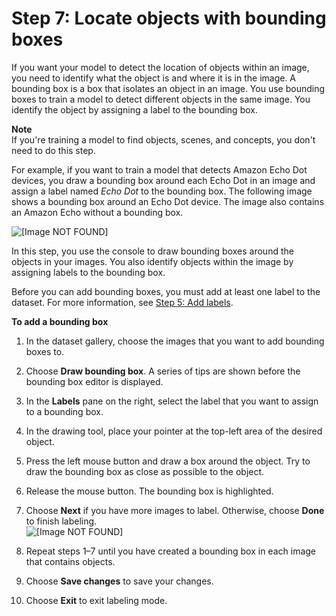 # Step 7: Locate objects with bounding boxes<a name="tutorial-draw-bounding-boxes"></a>

If you want your model to detect the location of objects within an image, you need to identify what the object is and where it is in the image\. A bounding box is a box that isolates an object in an image\. You use bounding boxes to train a model to detect different objects in the same image\. You identify the object by assigning a label to the bounding box\. 

**Note**  
If you're training a model to find objects, scenes, and concepts, you don't need to do this step\.

For example, if you want to train a model that detects Amazon Echo Dot devices, you draw a bounding box around each Echo Dot in an image and assign a label named *Echo Dot* to the bounding box\. The following image shows a bounding box around an Echo Dot device\. The image also contains an Amazon Echo without a bounding box\.

![\[Image NOT FOUND\]](http://docs.aws.amazon.com/rekognition/latest/customlabels-dg/images/dot.jpg)

 In this step, you use the console to draw bounding boxes around the objects in your images\. You also identify objects within the image by assigning labels to the bounding box\. 

Before you can add bounding boxes, you must add at least one label to the dataset\. For more information, see [Step 5: Add labels](tutorial-create-labels.md)\.

**To add a bounding box**

1. In the dataset gallery, choose the images that you want to add bounding boxes to\.

1. Choose **Draw bounding box**\. A series of tips are shown before the bounding box editor is displayed\.

1. In the **Labels** pane on the right, select the label that you want to assign to a bounding box\.

1. In the drawing tool, place your pointer at the top\-left area of the desired object\.

1. Press the left mouse button and draw a box around the object\. Try to draw the bounding box as close as possible to the object\. 

1. Release the mouse button\. The bounding box is highlighted\.

1. Choose **Next** if you have more images to label\. Otherwise, choose **Done** to finish labeling\.  
![\[Image NOT FOUND\]](http://docs.aws.amazon.com/rekognition/latest/customlabels-dg/images/draw-bounding-box.png)

1. Repeat steps 1–7 until you have created a bounding box in each image that contains objects\. 

1. Choose **Save changes** to save your changes\. 

1. Choose **Exit** to exit labeling mode\.